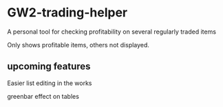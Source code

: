 # GW2-trading-helper
A personal tool for checking profitability on several regularly traded items
 
Only shows profitable items, others not displayed.

## upcoming features
Easier list editing in the works

greenbar effect on tables
